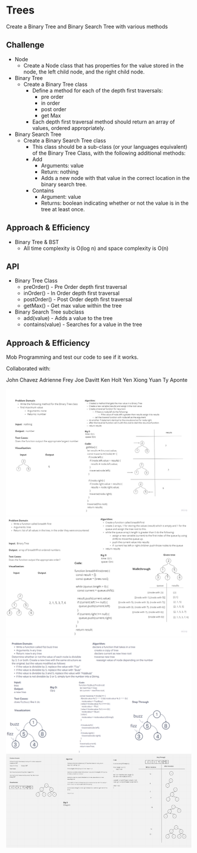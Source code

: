 # Trees

Create a Binary Tree and Binary Search Tree with various methods

## Challenge

- Node
  - Create a Node class that has properties for the value stored in the node, the left child node, and the right child node.
- Binary Tree
  - Create a Binary Tree class
    - Define a method for each of the depth first traversals:
      - pre order
      - in order
      - post order
      - get Max
    - Each depth first traversal method should return an array of values, ordered appropriately.
- Binary Search Tree
  - Create a Binary Search Tree class
    - This class should be a sub-class (or your languages equivalent) of the Binary Tree Class, with the following additional methods:
    - Add
      - Arguments: value
      - Return: nothing
      - Adds a new node with that value in the correct location in the binary search tree.
    - Contains
      - Argument: value
      - Returns: boolean indicating whether or not the value is in the tree at least once.

## Approach & Efficiency

- Binary Tree & BST
  - All time complexity is O(log n) and space complexity is O(n)

## API

- Binary Tree Class
  - preOrder() - Pre Order depth first traversal
  - inOrder() - In Order depth first traversal
  - postOrder() - Post Order depth first traversal
  - getMax() - Get max value within the tree
- Binary Search Tree subclass
  - add(value) - Adds a value to the tree
  - contains(value) - Searches for a value in the tree

## Approach & Efficiency

Mob Programming and test our code to see if it works.

Collaborated with:

John Chavez
Adrienne Frey
Joe Davitt
Ken Holt
Yen Xiong Yuan
Ty Aponte

![Tree Code Challenge 16](../assets/Code-Challenge-16.PNG)
![Tree Code Challenge 17](../assets/Code-Challenge-17.PNG)
![Tree Code Challenge 18](../assets/Code-Challenge-18.PNG)
![Tree Code Challenge 44](../assets/code-challenge-44.PNG)
